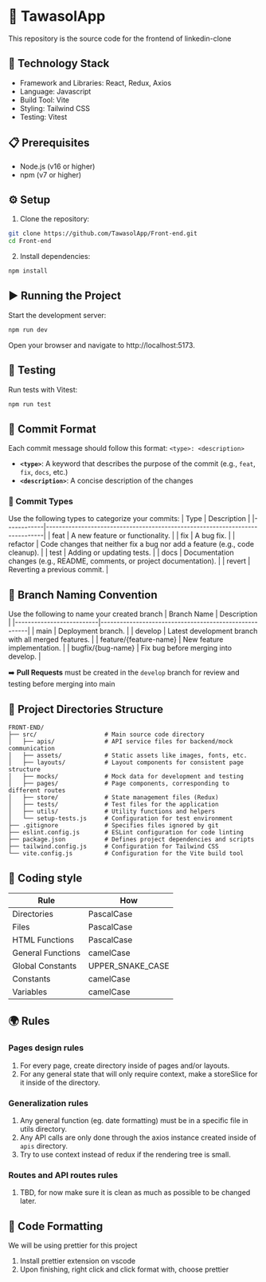 # 🚀 TawasolApp
This repository is the source code for the frontend of linkedin-clone

## 🧰 Technology Stack
- Framework and Libraries: React, Redux, Axios
- Language: Javascript
- Build Tool: Vite
- Styling: Tailwind CSS
- Testing: Vitest

## 📋 Prerequisites
- Node.js (v16 or higher)
- npm (v7 or higher)

## ⚙️ Setup
1. Clone the repository:
```bash
git clone https://github.com/TawasolApp/Front-end.git
cd Front-end
```
2. Install dependencies:
```bash
npm install
```

## ▶️ Running the Project
Start the development server:
```bash
npm run dev
```
Open your browser and navigate to http://localhost:5173.

## 🧪 Testing
Run tests with Vitest:
```bash
npm run test
```

## 📝 Commit Format
Each commit message should follow this format:
`<type>: <description>`
- **`<type>`**: A keyword that describes the purpose of the commit (e.g., `feat`, `fix`, `docs`, etc.)
- **`<description>`**: A concise description of the changes

### 🔖 Commit Types
Use the following types to categorize your commits:
| Type       | Description                                                                 |
|------------|-----------------------------------------------------------------------------|
| feat       | A new feature or functionality.                                             |
| fix        | A bug fix.                                                                  |
| refactor   | Code changes that neither fix a bug nor add a feature (e.g., code cleanup). |
| test       | Adding or updating tests.                                                   |
| docs       | Documentation changes (e.g., README, comments, or project documentation).   |
| revert     | Reverting a previous commit.                                                |

## 🌳 Branch Naming Convention
Use the following to name your created branch
| Branch Name              | Description                                           |
|--------------------------|-------------------------------------------------------|
| main                     | Deployment branch.                                    |
| develop                  | Latest development branch with all merged features.   |
| feature/{feature-name}   | New feature implementation.                           |
| bugfix/{bug-name}        | Fix bug before merging into develop.                  |

➡️ **Pull Requests** must be created in the `develop` branch for review and testing before merging into main

## 📂 Project Directories Structure
```
FRONT-END/
├── src/                   # Main source code directory
│   ├── apis/              # API service files for backend/mock communication
│   ├── assets/            # Static assets like images, fonts, etc.
│   ├── layouts/           # Layout components for consistent page structure
│   ├── mocks/             # Mock data for development and testing
│   ├── pages/             # Page components, corresponding to different routes
│   ├── store/             # State management files (Redux)
│   ├── tests/             # Test files for the application
│   ├── utils/             # Utility functions and helpers
│   └── setup-tests.js     # Configuration for test environment
├── .gitignore             # Specifies files ignored by git
├── eslint.config.js       # ESLint configuration for code linting
├── package.json           # Defines project dependencies and scripts
├── tailwind.config.js     # Configuration for Tailwind CSS
└── vite.config.js         # Configuration for the Vite build tool
```

## 📐 Coding style
| Rule                | How               |
|---------------------|-------------------|
| Directories         | PascalCase        |
| Files               | PascalCase        |
| HTML Functions      | PascalCase        |
| General Functions   | camelCase         |
| Global Constants    | UPPER_SNAKE_CASE  |
| Constants           | camelCase         |
| Variables           | camelCase         |

## 🌍 Rules
### Pages design rules
1. For every page, create directory inside of pages and/or layouts.
2. For any general state that will only require context, make a storeSlice for it inside of the directory.

### Generalization rules
1. Any general function (eg. date formatting) must be in a specific file in utils directory.
2. Any API calls are only done through the axios instance created inside of `apis` directory.
3. Try to use context instead of redux if the rendering tree is small.

### Routes and API routes rules
1. TBD, for now make sure it is clean as much as possible to be changed later.

## 🎯 Code Formatting
We will be using prettier for this project
1. Install prettier extension on vscode
2. Upon finishing, right click and click format with, choose prettier

